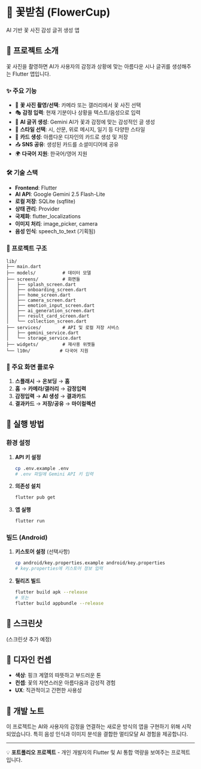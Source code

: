 # 🌸 꽃받침 (FlowerCup)

AI 기반 꽃 사진 감성 글귀 생성 앱

## 📱 프로젝트 소개

꽃 사진을 촬영하면 AI가 사용자의 감정과 상황에 맞는 아름다운 시나 글귀를 생성해주는 Flutter 앱입니다.

### ✨ 주요 기능

- 🌺 **꽃 사진 촬영/선택**: 카메라 또는 갤러리에서 꽃 사진 선택
- 🎭 **감정 입력**: 현재 기분이나 상황을 텍스트/음성으로 입력
- 🤖 **AI 글귀 생성**: Gemini AI가 꽃과 감정에 맞는 감성적인 글 생성
- 🎨 **스타일 선택**: 시, 산문, 위로 메시지, 일기 등 다양한 스타일
- 📱 **카드 생성**: 아름다운 디자인의 카드로 생성 및 저장
- 📤 **SNS 공유**: 생성된 카드를 소셜미디어에 공유
- 🌍 **다국어 지원**: 한국어/영어 지원

### 🛠 기술 스택

- **Frontend**: Flutter
- **AI API**: Google Gemini 2.5 Flash-Lite
- **로컬 저장**: SQLite (sqflite)
- **상태 관리**: Provider
- **국제화**: flutter_localizations
- **이미지 처리**: image_picker, camera
- **음성 인식**: speech_to_text (기획됨)

### 📁 프로젝트 구조

```
lib/
├── main.dart
├── models/          # 데이터 모델
├── screens/         # 화면들
│   ├── splash_screen.dart
│   ├── onboarding_screen.dart
│   ├── home_screen.dart
│   ├── camera_screen.dart
│   ├── emotion_input_screen.dart
│   ├── ai_generation_screen.dart
│   ├── result_card_screen.dart
│   └── collection_screen.dart
├── services/        # API 및 로컬 저장 서비스
│   ├── gemini_service.dart
│   └── storage_service.dart
├── widgets/         # 재사용 위젯들
└── l10n/           # 다국어 지원
```

### 🎯 주요 화면 플로우

1. **스플래시** → **온보딩** → **홈**
2. **홈** → **카메라/갤러리** → **감정입력**
3. **감정입력** → **AI 생성** → **결과카드**
4. **결과카드** → **저장/공유** → **마이컬렉션**

## 🚀 실행 방법

### 환경 설정

1. **API 키 설정**
   ```bash
   cp .env.example .env
   # .env 파일에 Gemini API 키 입력
   ```

2. **의존성 설치**
   ```bash
   flutter pub get
   ```

3. **앱 실행**
   ```bash
   flutter run
   ```

### 빌드 (Android)

1. **키스토어 설정** (선택사항)
   ```bash
   cp android/key.properties.example android/key.properties
   # key.properties에 키스토어 정보 입력
   ```

2. **릴리즈 빌드**
   ```bash
   flutter build apk --release
   # 또는
   flutter build appbundle --release
   ```

## 📸 스크린샷

(스크린샷 추가 예정)

## 🎨 디자인 컨셉

- **색상**: 핑크 계열의 따뜻하고 부드러운 톤
- **컨셉**: 꽃의 자연스러운 아름다움과 감성적 경험
- **UX**: 직관적이고 간편한 사용성

## 📝 개발 노트

이 프로젝트는 AI와 사용자의 감정을 연결하는 새로운 방식의 앱을 구현하기 위해 시작되었습니다. 특히 음성 인식과 이미지 분석을 결합한 멀티모달 AI 경험을 제공합니다.

---

💡 **포트폴리오 프로젝트** - 개인 개발자의 Flutter 및 AI 통합 역량을 보여주는 프로젝트입니다.
